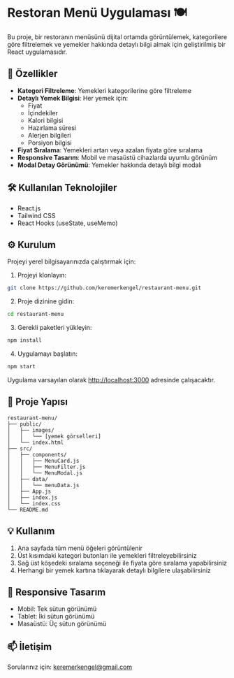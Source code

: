 # Restoran Menü Uygulaması 🍽️

Bu proje, bir restoranın menüsünü dijital ortamda görüntülemek, kategorilere göre filtrelemek ve yemekler hakkında detaylı bilgi almak için geliştirilmiş bir React uygulamasıdır.

## 🚀 Özellikler

- **Kategori Filtreleme**: Yemekleri kategorilerine göre filtreleme
- **Detaylı Yemek Bilgisi**: Her yemek için:
  - Fiyat
  - İçindekiler
  - Kalori bilgisi
  - Hazırlama süresi
  - Alerjen bilgileri
  - Porsiyon bilgisi
- **Fiyat Sıralama**: Yemekleri artan veya azalan fiyata göre sıralama
- **Responsive Tasarım**: Mobil ve masaüstü cihazlarda uyumlu görünüm
- **Modal Detay Görünümü**: Yemekler hakkında detaylı bilgi modalı

## 🛠️ Kullanılan Teknolojiler

- React.js
- Tailwind CSS
- React Hooks (useState, useMemo)

## ⚙️ Kurulum

Projeyi yerel bilgisayarınızda çalıştırmak için:

1. Projeyi klonlayın:

```bash
git clone https://github.com/keremerkengel/restaurant-menu.git
```

2. Proje dizinine gidin:

```bash
cd restaurant-menu
```

3. Gerekli paketleri yükleyin:

```bash
npm install
```

4. Uygulamayı başlatın:

```bash
npm start
```

Uygulama varsayılan olarak [http://localhost:3000](http://localhost:3000) adresinde çalışacaktır.

## 📁 Proje Yapısı

```
restaurant-menu/
├── public/
│   ├── images/
│   │   └── [yemek görselleri]
│   └── index.html
├── src/
│   ├── components/
│   │   ├── MenuCard.js
│   │   ├── MenuFilter.js
│   │   └── MenuModal.js
│   ├── data/
│   │   └── menuData.js
│   ├── App.js
│   ├── index.js
│   └── index.css
└── README.md
```

## 💡 Kullanım

1. Ana sayfada tüm menü öğeleri görüntülenir
2. Üst kısımdaki kategori butonları ile yemekleri filtreleyebilirsiniz
3. Sağ üst köşedeki sıralama seçeneği ile fiyata göre sıralama yapabilirsiniz
4. Herhangi bir yemek kartına tıklayarak detaylı bilgilere ulaşabilirsiniz

## 📱 Responsive Tasarım

- Mobil: Tek sütun görünümü
- Tablet: İki sütun görünümü
- Masaüstü: Üç sütun görünümü

## 📫 İletişim

Sorularınız için: keremerkengel@gmail.com
